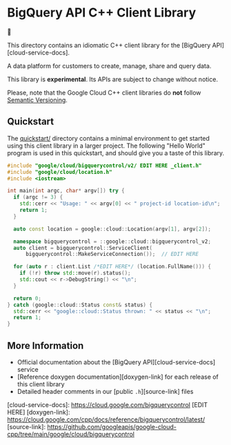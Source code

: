 # BigQuery API C++ Client Library

:construction:

This directory contains an idiomatic C++ client library for the \[BigQuery
API\]\[cloud-service-docs\].

A data platform for customers to create, manage, share and query data.

This library is **experimental**. Its APIs are subject to change without notice.

Please, note that the Google Cloud C++ client libraries do **not** follow
[Semantic Versioning](https://semver.org/).

## Quickstart

The [quickstart/](quickstart/README.md) directory contains a minimal environment
to get started using this client library in a larger project. The following
"Hello World" program is used in this quickstart, and should give you a taste of
this library.

<!-- inject-quickstart-start -->

```cc
#include "google/cloud/bigquerycontrol/v2/ EDIT HERE _client.h"
#include "google/cloud/location.h"
#include <iostream>

int main(int argc, char* argv[]) try {
  if (argc != 3) {
    std::cerr << "Usage: " << argv[0] << " project-id location-id\n";
    return 1;
  }

  auto const location = google::cloud::Location(argv[1], argv[2]);

  namespace bigquerycontrol = ::google::cloud::bigquerycontrol_v2;
  auto client = bigquerycontrol::ServiceClient(
      bigquerycontrol::MakeServiceConnection());  // EDIT HERE

  for (auto r : client.List /*EDIT HERE*/ (location.FullName())) {
    if (!r) throw std::move(r).status();
    std::cout << r->DebugString() << "\n";
  }

  return 0;
} catch (google::cloud::Status const& status) {
  std::cerr << "google::cloud::Status thrown: " << status << "\n";
  return 1;
}
```

<!-- inject-quickstart-end -->

## More Information

- Official documentation about the \[BigQuery API\]\[cloud-service-docs\]
  service
- \[Reference doxygen documentation\]\[doxygen-link\] for each release of this
  client library
- Detailed header comments in our \[public `.h`\]\[source-link\] files

\[cloud-service-docs\]: https://cloud.google.com/bigquerycontrol \[EDIT HERE\]
\[doxygen-link\]:
https://cloud.google.com/cpp/docs/reference/bigquerycontrol/latest/
\[source-link\]:
https://github.com/googleapis/google-cloud-cpp/tree/main/google/cloud/bigquerycontrol
